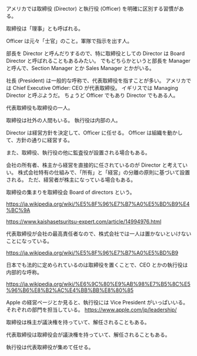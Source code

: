 アメリカでは取締役 (Director) と執行役 (Officer) を明確に区別する習慣がある。

取締役は「理事」とも呼ばれる。

Officer は元々「士官」のこと。軍隊で指示を出す人。

部長を Director と呼んだりするので、特に取締役としての Director は Board Director と呼ばれることもあるみたい。
でもどちらかというと部長を Manager と呼んで、Section Manager とか Sales Manager とかがいる。

社長 (President) は一般的な呼称で、代表取締役を指すことが多い。
アメリカでは Chief Executive Offider: CEO が代表取締役。
イギリスでは Managing Director と呼ぶようだ。
ちょうど Officer でもあり Director でもある人。

代表取締役も取締役の一人。

取締役は社外の人間もいる。
執行役は内部の人。

Director は経営方針を決定して、Officer に任せる。
Officer は組織を動かして、方針の通りに経営する。

また、取締役、執行役の他に監査役が設置される場合もある。

会社の所有者、株主から経営を直接的に任されているのが Director と考えていい。
株式会社特有の仕組みで、「所有」と「経営」の分離の原則に基づいて設置される。
ただ、経営者が株主になっている場合もある。

取締役の集まりを取締役会 Board of directors という。

https://ja.wikipedia.org/wiki/%E5%8F%96%E7%B7%A0%E5%BD%B9%E4%BC%9A

https://www.kaishasetsuritsu-expert.com/article/14994976.html

代表取締役が会社の最高責任者なので、株式会社では一人は置かないといけないことになっている。

https://ja.wikipedia.org/wiki/%E5%8F%96%E7%B7%A0%E5%BD%B9

日本でも法的に定められているのは取締役を置くことで、CEO とかの執行役は内部的な呼称。

https://ja.wikipedia.org/wiki/%E6%9C%80%E9%AB%98%E7%B5%8C%E5%96%B6%E8%B2%AC%E4%BB%BB%E8%80%85

Apple の経営ページとか見ると、執行役には Vice President がいっぱいいる。それぞれの部門を担当している。
https://www.apple.com/jp/leadership/

取締役は株主が議決権を持っていて、解任されることもある。

代表取締役は取締役会が議決権を持っていて、解任されることもある。

執行役は代表取締役が集めて任せる。

